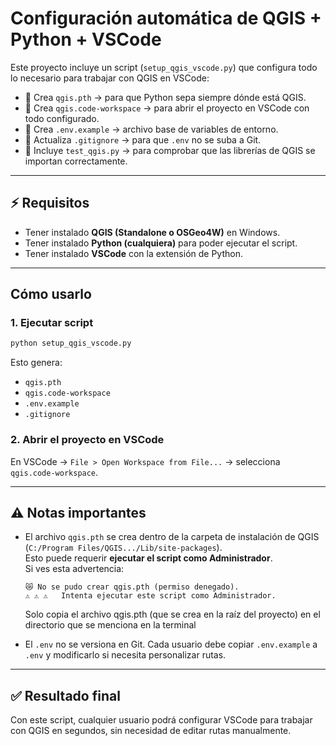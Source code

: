 # Configuración automática de QGIS + Python + VSCode

Este proyecto incluye un script (`setup_qgis_vscode.py`) que configura todo lo necesario para trabajar con QGIS en VSCode:

- 🐍 Crea `qgis.pth` → para que Python sepa siempre dónde está QGIS.
- 📂 Crea `qgis.code-workspace` → para abrir el proyecto en VSCode con todo configurado.
- 📝 Crea `.env.example` → archivo base de variables de entorno.
- 🚫 Actualiza `.gitignore` → para que `.env` no se suba a Git.
- 🧪 Incluye `test_qgis.py` → para comprobar que las librerías de QGIS se importan correctamente.

---

## ⚡ Requisitos
- Tener instalado **QGIS (Standalone o OSGeo4W)** en Windows.
- Tener instalado **Python (cualquiera)** para poder ejecutar el script.
- Tener instalado **VSCode** con la extensión de Python.

---

## Cómo usarlo

### 1. Ejecutar script
```bash
python setup_qgis_vscode.py
```

Esto genera:
- `qgis.pth`
- `qgis.code-workspace`
- `.env.example`
- `.gitignore`


### 2. Abrir el proyecto en VSCode
En VSCode → `File > Open Workspace from File...` → selecciona `qgis.code-workspace`.

---

## ⚠️ Notas importantes

- El archivo `qgis.pth` se crea dentro de la carpeta de instalación de QGIS  
  (`C:/Program Files/QGIS.../Lib/site-packages`).  
  Esto puede requerir **ejecutar el script como Administrador**.  
  Si ves esta advertencia:  
  ```
  😿 No se pudo crear qgis.pth (permiso denegado).
  ⚠️ ⚠️ ⚠️   Intenta ejecutar este script como Administrador.
  ```
  Solo copia el archivo qgis.pth (que se crea en la raíz del proyecto) en el directorio que se menciona en la terminal 

- El `.env` no se versiona en Git. Cada usuario debe copiar `.env.example` a `.env` y modificarlo si necesita personalizar rutas.


---

## ✅ Resultado final
Con este script, cualquier usuario podrá configurar VSCode para trabajar con QGIS en segundos, sin necesidad de editar rutas manualmente.
